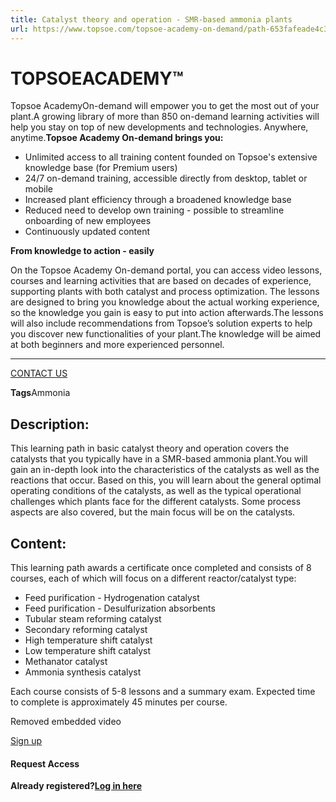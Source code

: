 ```yaml
---
title: Catalyst theory and operation - SMR-based ammonia plants
url: https://www.topsoe.com/topsoe-academy-on-demand/path-653fafeade4c378ff30cb765#main-content
---
```


# TOPSOEACADEMY™

Topsoe AcademyOn-demand will empower you to get the most out of your plant.A growing library of more than 850 on-demand learning activities will help you stay on top of new developments and technologies. Anywhere, anytime.**Topsoe Academy On-demand brings you:**

- Unlimited access to all training content founded on Topsoe's extensive knowledge base (for Premium users)
- 24/7 on-demand training, accessible directly from desktop, tablet or mobile
- Increased plant efficiency through a broadened knowledge base
- Reduced need to develop own training - possible to streamline onboarding of new employees
- Continuously updated content

**From knowledge to action - easily**

On the Topsoe Academy On-demand portal, you can access video lessons, courses and learning activities that are based on decades of experience, supporting plants with both catalyst and process optimization. The lessons are designed to bring you knowledge about the actual working experience, so the knowledge you gain is easy to put into action afterwards.The lessons will also include recommendations from Topsoe’s solution experts to help you discover new functionalities of your plant.The knowledge will be aimed at both beginners and more experienced personnel.

****

[CONTACT US](https://www.topsoe.com/topsoe-academy-on-demand)

**Tags**Ammonia

## Description:

This learning path in basic catalyst theory and operation covers the catalysts that you typically have in a SMR-based ammonia plant.You will gain an in-depth look into the characteristics of the catalysts as well as the reactions that occur. Based on this, you will learn about the general optimal operating conditions of the catalysts, as well as the typical operational challenges which plants face for the different catalysts. Some process aspects are also covered, but the main focus will be on the catalysts.

## Content:

This learning path awards a certificate once completed and consists of 8 courses, each of which will focus on a different reactor/catalyst type:

- Feed purification - Hydrogenation catalyst
- Feed purification - Desulfurization absorbents
- Tubular steam reforming catalyst
- Secondary reforming catalyst
- High temperature shift catalyst
- Low temperature shift catalyst
- Methanator catalyst
- Ammonia synthesis catalyst

Each course consists of 5-8 lessons and a summary exam. Expected time to complete is approximately 45 minutes per course.

Removed embedded video

[Sign up](https://academy.topsoe.com/paths/653fafeade4c378ff30cb765/home)

#### Request Access

**Already registered?[Log in here](https://academy.topsoe.com/home/content/all)**